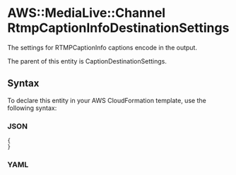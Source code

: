 # AWS::MediaLive::Channel RtmpCaptionInfoDestinationSettings<a name="aws-properties-medialive-channel-rtmpcaptioninfodestinationsettings"></a>

The settings for RTMPCaptionInfo captions encode in the output\.

The parent of this entity is CaptionDestinationSettings\.

## Syntax<a name="aws-properties-medialive-channel-rtmpcaptioninfodestinationsettings-syntax"></a>

To declare this entity in your AWS CloudFormation template, use the following syntax:

### JSON<a name="aws-properties-medialive-channel-rtmpcaptioninfodestinationsettings-syntax.json"></a>

```
{
}
```

### YAML<a name="aws-properties-medialive-channel-rtmpcaptioninfodestinationsettings-syntax.yaml"></a>

```
```
